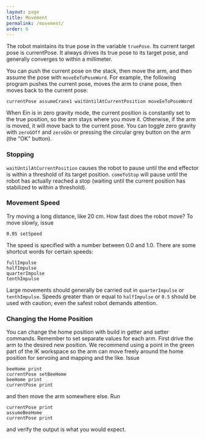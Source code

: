 ```yaml
---
layout: page
title: Movement
permalink: /movement/
order: 6
---
```



The robot maintains its true pose in the variable `truePose`.  Its
current target pose is currentPose.  It always drives its true pose to
its target pose, and generally converges to within a millimeter.  

You can push the current pose on the stack, then move the arm, and
then assume the pose with `moveEeToPoseWord`.  For example, the
following program pushes the current pose, moves the arm to crane
pose, then moves back to the current pose:

```
currentPose assumeCrane1 waitUntilAtCurrentPosition moveEeToPoseWord
```

When Ein is in zero gravity mode, the current position is constantly
set to the true position, so the arm stays where you move it.
Otherwise, if the arm is moved, it will move back to the current pose.
You can toggle zero gravity with `zeroGOff` and `zeroGOn` or pressing
the circular grey button on the arm (the "OK" button).


### Stopping

`waitUntilAtCurrentPosition` causes the robot to pause until the end
effector is within a threshold of its target position.  `comeToStop`
will pause until the robot has actually reached a stop (waiting until
the current position has stabilized to within a threshold).

### Movement Speed

Try moving a long distance, like 20 cm. How fast does the robot move?
To move slowly, issue

```
0.05 setSpeed
```

The speed is specified with a number between 0.0 and 1.0. There are
some shortcut words for certain speeds:

```
fullImpulse
halfImpulse
quarterImpulse
tenthImpulse
```

Large movements should generally be carried out in `quarterImpulse` or
`tenthImpulse`.  Speeds greater than or equal to `halfImpulse` or
`0.5` should be used with caution; even the safest robot demands
attention.


### Changing the Home Position

You can change the home position with build in getter and setter commands.  Remember to
set separate values for each arm.  First drive the arm to the desired
new position. We recommend using a point in the green part of the IK
workspace so the arm can move freely around the home position for
servoing and mapping and the like. Issue

``` 
beeHome print
currentPose setBeeHome
beeHome print
currentPose print
``` 

and then move the arm somewhere else. Run

```
currentPose print
assumeBeeHome
currentPose print
```
and verify the output is what you would expect.










